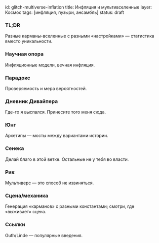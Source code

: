 id: glitch-multiverse-inflation
title: Инфляция и мультивселенные
layer: Космос
tags: [инфляция, пузыри, ансамбль]
status: draft

### TL;DR

Разные карманы-вселенные с разными «настройками» — статистика вместо уникальности.

### Научная опора

Инфляционные модели, вечная инфляция.

### Парадокс

Проверяемость и мера вероятностей.

### Дневник Дивайпера

Где-то я выспался. Принесите того меня сюда.

### Юнг

Архетипы — мосты между вариантами истории.

### Сенека

Делай благо в этой ветке. Остальные не у тебя во власти.

### Рик

Мультиверс — это способ не извиняться.

### Сцена/механика

Генерация «карманов» с разными константами; смотри, где «выживает» сцена.

### Ссылки

Guth/Linde — популярные введения.
